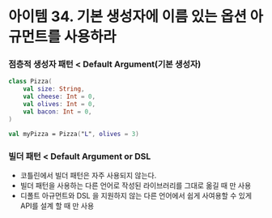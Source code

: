 # 아이템 34. 기본 생성자에 이름 있는 옵션 아규먼트를 사용하라


### 점층적 생성자 패턴 < Default Argument(기본 생성자)

```kotlin
class Pizza(
    val size: String,
    val cheese: Int = 0,
    val olives: Int = 0,
    val bacon: Int = 0,
)

val myPizza = Pizza("L", olives = 3)
```


### 빌더 패턴 < Default Argument or DSL

- 코틀린에서 빌더 패턴은 자주 사용되지 않는다. 
- 빌더 패턴을 사용하는 다른 언어로 작성된 라이브러리를 그대로 옮길 때 만 사용
- 디폴트 아규먼트와 DSL 을 지원하지 않는 다른 언어에서 쉽게 사여용할 수 있게 API를 설계 할 때 만 사용